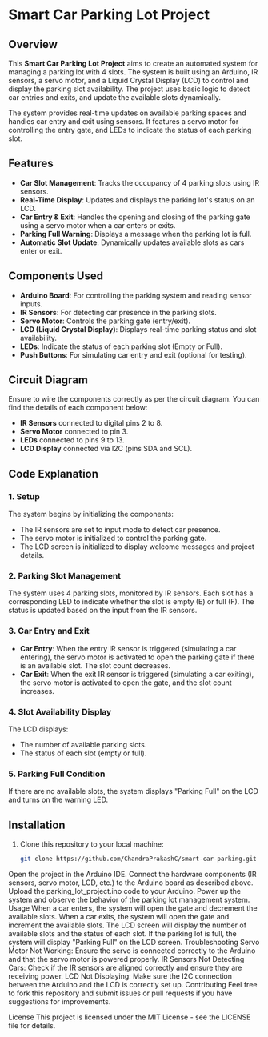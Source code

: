 # Smart Car Parking Lot Project

## Overview

This **Smart Car Parking Lot Project** aims to create an automated system for managing a parking lot with 4 slots. The system is built using an Arduino, IR sensors, a servo motor, and a Liquid Crystal Display (LCD) to control and display the parking slot availability. The project uses basic logic to detect car entries and exits, and update the available slots dynamically.

The system provides real-time updates on available parking spaces and handles car entry and exit using sensors. It features a servo motor for controlling the entry gate, and LEDs to indicate the status of each parking slot.

## Features

- **Car Slot Management**: Tracks the occupancy of 4 parking slots using IR sensors.
- **Real-Time Display**: Updates and displays the parking lot's status on an LCD.
- **Car Entry & Exit**: Handles the opening and closing of the parking gate using a servo motor when a car enters or exits.
- **Parking Full Warning**: Displays a message when the parking lot is full.
- **Automatic Slot Update**: Dynamically updates available slots as cars enter or exit.

## Components Used

- **Arduino Board**: For controlling the parking system and reading sensor inputs.
- **IR Sensors**: For detecting car presence in the parking slots.
- **Servo Motor**: Controls the parking gate (entry/exit).
- **LCD (Liquid Crystal Display)**: Displays real-time parking status and slot availability.
- **LEDs**: Indicate the status of each parking slot (Empty or Full).
- **Push Buttons**: For simulating car entry and exit (optional for testing).

## Circuit Diagram

Ensure to wire the components correctly as per the circuit diagram. You can find the details of each component below:

- **IR Sensors** connected to digital pins 2 to 8.
- **Servo Motor** connected to pin 3.
- **LEDs** connected to pins 9 to 13.
- **LCD Display** connected via I2C (pins SDA and SCL).
  
## Code Explanation

### 1. Setup

The system begins by initializing the components:
- The IR sensors are set to input mode to detect car presence.
- The servo motor is initialized to control the parking gate.
- The LCD screen is initialized to display welcome messages and project details.

### 2. Parking Slot Management

The system uses 4 parking slots, monitored by IR sensors. Each slot has a corresponding LED to indicate whether the slot is empty (E) or full (F). The status is updated based on the input from the IR sensors.

### 3. Car Entry and Exit

- **Car Entry**: When the entry IR sensor is triggered (simulating a car entering), the servo motor is activated to open the parking gate if there is an available slot. The slot count decreases.
- **Car Exit**: When the exit IR sensor is triggered (simulating a car exiting), the servo motor is activated to open the gate, and the slot count increases.

### 4. Slot Availability Display

The LCD displays:
- The number of available parking slots.
- The status of each slot (empty or full).

### 5. Parking Full Condition

If there are no available slots, the system displays "Parking Full" on the LCD and turns on the warning LED.

## Installation

1. Clone this repository to your local machine:
   ```bash
   git clone https://github.com/ChandraPrakashC/smart-car-parking.git

Open the project in the Arduino IDE.
Connect the hardware components (IR sensors, servo motor, LCD, etc.) to the Arduino board as described above.
Upload the parking_lot_project.ino code to your Arduino.
Power up the system and observe the behavior of the parking lot management system.
Usage
When a car enters, the system will open the gate and decrement the available slots.
When a car exits, the system will open the gate and increment the available slots.
The LCD screen will display the number of available slots and the status of each slot.
If the parking lot is full, the system will display "Parking Full" on the LCD screen.
Troubleshooting
Servo Motor Not Working: Ensure the servo is connected correctly to the Arduino and that the servo motor is powered properly.
IR Sensors Not Detecting Cars: Check if the IR sensors are aligned correctly and ensure they are receiving power.
LCD Not Displaying: Make sure the I2C connection between the Arduino and the LCD is correctly set up.
Contributing
Feel free to fork this repository and submit issues or pull requests if you have suggestions for improvements.

License
This project is licensed under the MIT License - see the LICENSE file for details.
